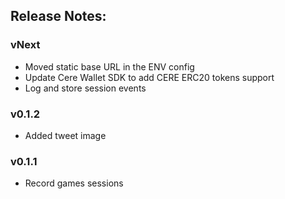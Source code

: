 ## Release Notes:

### vNext

- Moved static base URL in the ENV config
- Update Cere Wallet SDK to add CERE ERC20 tokens support
- Log and store session events

### v0.1.2

- Added tweet image

### v0.1.1

- Record games sessions
